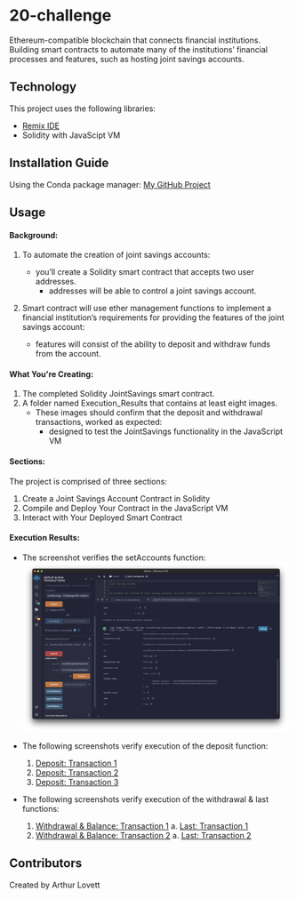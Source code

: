 # 20-challenge
 Ethereum-compatible blockchain that connects financial institutions. Building smart contracts to automate many of the institutions’ financial processes and features, such as hosting joint savings accounts. 


## Technology
This project uses the following libraries:
* [Remix IDE](https://remix.ethereum.org/)
* Solidity with JavaScipt VM

## Installation Guide
Using the Conda package manager: [My GitHub Project](https://github.com/ALovettII/20-challenge.git)


## Usage
#### Background:
1. To automate the creation of joint savings accounts:
    * you’ll create a Solidity smart contract that accepts two user addresses.
        * addresses will be able to control a joint savings account. 

2. Smart contract will use ether management functions to implement a financial institution’s requirements for providing the features of the joint savings account:
    * features will consist of the ability to deposit and withdraw funds from the account.
    
#### What You're Creating:
1. The completed Solidity JointSavings smart contract.
2. A folder named Execution_Results that contains at least eight images.
    * These images should confirm that the deposit and withdrawal transactions, worked as expected:
        * designed to test the JointSavings functionality in the JavaScript VM

#### Sections:
The project is comprised of three sections:
1. Create a Joint Savings Account Contract in Solidity
2. Compile and Deploy Your Contract in the JavaScript VM
3. Interact with Your Deployed Smart Contract

#### Execution Results:
* The screenshot verifies the setAccounts function:
![setAccounts](https://github.com/ALovettII/20-challenge/blob/main/Execution_Results/setAccounts.png)
* The following screenshots verify execution of the deposit function:
    1. [Deposit: Transaction 1](https://github.com/ALovettII/20-challenge/blob/main/Execution_Results/01_deposit.png)
    2. [Deposit: Transaction 2](https://github.com/ALovettII/20-challenge/blob/main/Execution_Results/02_deposit.png)
    3. [Deposit: Transaction 3](https://github.com/ALovettII/20-challenge/blob/main/Execution_Results/03_deposit.png)

* The following screenshots verify execution of the withdrawal & last functions:
    1. [Withdrawal & Balance: Transaction 1](https://github.com/ALovettII/20-challenge/blob/main/Execution_Results/01_withdraw-bal.png)
        a. [Last: Transaction 1](https://github.com/ALovettII/20-challenge/blob/main/Execution_Results/01_withdraw-last.png)
    2. [Withdrawal & Balance: Transaction 2](https://github.com/ALovettII/20-challenge/blob/main/Execution_Results/02_withdraw-bal.png)
        a. [Last: Transaction 2](https://github.com/ALovettII/20-challenge/blob/main/Execution_Results/02_withdraw-last.png)


## Contributors
Created by Arthur Lovett
